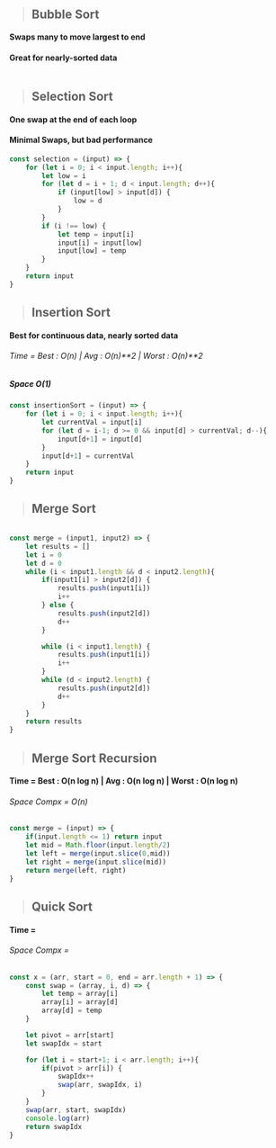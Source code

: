 > ## 

```javascript

``` 







> ## Bubble Sort
#### Swaps many to move largest to end
#### Great for nearly-sorted data

```javascript


``` 





> ## Selection Sort
#### One swap at the end of each loop
#### Minimal Swaps, but bad performance

```javascript
const selection = (input) => {
    for (let i = 0; i < input.length; i++){
        let low = i
        for (let d = i + 1; d < input.length; d++){
            if (input[low] > input[d]) {
                low = d
            }
        }
        if (i !== low) {
            let temp = input[i]
            input[i] = input[low]
            input[low] = temp
        }
    }
    return input
}

```



> ## Insertion Sort
#### 
#### Best for continuous data, nearly sorted data
###### Time = Best : O(n) | Avg : O(n)**2 | Worst : O(n)**2
##### Space O(1)


```javascript
const insertionSort = (input) => {
    for (let i = 0; i < input.length; i++){
        let currentVal = input[i]
        for (let d = i-1; d >= 0 && input[d] > currentVal; d--){
            input[d+1] = input[d]
        }
        input[d+1] = currentVal
    }
    return input
}
``` 





> ## Merge Sort
#### 
#### 
###### 


```javascript
const merge = (input1, input2) => {
    let results = []
    let i = 0
    let d = 0
    while (i < input1.length && d < input2.length){
        if(input1[i] > input2[d]) {
            results.push(input1[i])
            i++
        } else {
            results.push(input2[d])
            d++
        }

        while (i < input1.length) {
            results.push(input1[i])
            i++
        }
        while (d < input2.length) {
            results.push(input2[d])
            d++
        }
    }
    return results
}
``` 







> ## Merge Sort Recursion
#### 
#### Time =  Best : O(n log n) | Avg : O(n log n) | Worst : O(n log n)
###### Space Compx = O(n)


```javascript
const merge = (input) => {
    if(input.length <= 1) return input
    let mid = Math.floor(input.length/2)
    let left = merge(input.slice(0,mid))
    let right = merge(input.slice(mid))
    return merge(left, right)
}
``` 






> ## Quick Sort
#### 
#### Time =  
###### Space Compx = 


```javascript
const x = (arr, start = 0, end = arr.length + 1) => {
    const swap = (array, i, d) => {
        let temp = array[i]
        array[i] = array[d]
        array[d] = temp
    }

    let pivot = arr[start]
    let swapIdx = start

    for (let i = start+1; i < arr.length; i++){
        if(pivot > arr[i]) {
            swapIdx++
            swap(arr, swapIdx, i)
        }
    }
    swap(arr, start, swapIdx)
    console.log(arr)
    return swapIdx
}
``` 














